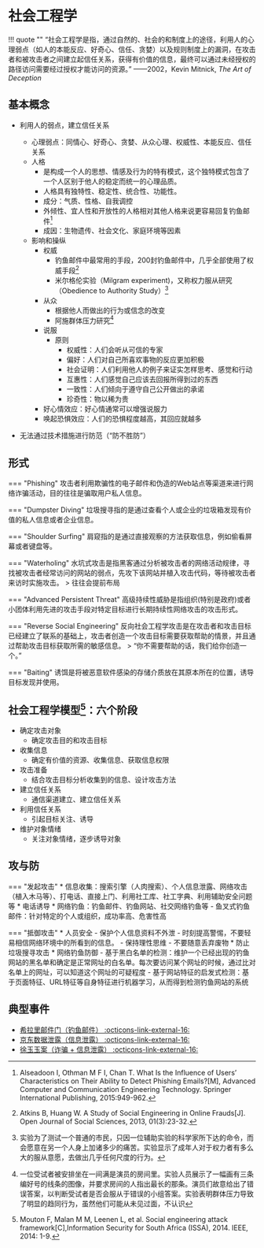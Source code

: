 社会工程学
===

!!! quote ""
	“社会工程学是指，通过自然的、社会的和制度上的途径，利用人的心理弱点（如人的本能反应、好奇心、信任、贪婪）以及规则制度上的漏洞，在攻击者和被攻击者之间建立起信任关系，获得有价值的信息，最终可以通过未经授权的路径访问需要经过授权才能访问的资源。”
	——2002，Kevin Mitnick, _The Art of Deception_

## 基本概念
* 利用人的弱点，建立信任关系
	- 心理弱点：同情心、好奇心、贪婪、从众心理、权威性、本能反应、信任关系
	- 人格
		* 是构成一个人的思想、情感及行为的特有模式，这个独特模式包含了一个人区别于他人的稳定而统一的心理品质。
		* 人格具有独特性、稳定性、统合性、功能性。
		* 成分：气质、性格、自我调控
		* 外倾性、宜人性和开放性的人格相对其他人格来说更容易回复钓鱼邮件[^1]
		* 成因：生物遗传、社会文化、家庭环境等因素
	- 影响和操纵
		* 权威
			- 钓鱼邮件中最常用的手段，200封钓鱼邮件中，几乎全部使用了权威手段[^2]
			- 米尔格伦实验（Milgram experiment)，又称权力服从研究（Obedience to Authority Study）[^3]
		* 从众
			- 根据他人而做出的行为或信念的改变
			- 阿施群体压力研究[^4]
		* 说服
			- 原则
				* 权威性：人们会听从可信的专家
				* 偏好：人们对自己所喜欢事物的反应更加积极
				* 社会证明：人们利用他人的例子来证实怎样思考、感觉和行动
				* 互惠性：人们感觉自己应该去回报所得到过的东西
				* 一致性：人们倾向于遵守自己公开做出的承诺
				* 珍奇性：物以稀为贵
		* 好心情效应：好心情通常可以增强说服力
		* 唤起恐惧效应：人们的恐惧程度越高，其回应就越多

* 无法通过技术措施进行防范（“防不胜防”）

## 形式

=== "Phishing"
	攻击者利用欺骗性的电子邮件和伪造的Web站点等渠道来进行网络诈骗活动，目的往往是骗取用户私人信息。

=== "Dumpster Diving"
	垃圾搜寻指的是通过查看个人或企业的垃圾箱发现有价值的私人信息或者企业信息。

=== "Shoulder Surfing"
	肩窥指的是通过直接观察的方法获取信息，例如偷看屏幕或者键盘等。

=== "Waterholing"
	水坑式攻击是指黑客通过分析被攻击者的网络活动规律，寻找被攻击者经常访问的网站的弱点，先攻下该网站并植入攻击代码，等待被攻击者来访时实施攻击。
	> 往往会提前布局

=== "Advanced Persistent Threat"
	高级持续性威胁是指组织(特别是政府)或者小团体利用先进的攻击手段对特定目标进行长期持续性网络攻击的攻击形式。

=== "Reverse Social Engineering"
	反向社会工程学攻击是在攻击者和攻击目标已经建立了联系的基础上，攻击者创造一个攻击目标需要获取帮助的情景，并且通过帮助攻击目标获取所需的敏感信息。
	> “你不需要帮助的话，我们给你创造一个。”

=== "Baiting"
	诱饵是将被恶意软件感染的存储介质放在其原本所在的位置，诱导目标发现并使用。

## 社会工程学模型[^5]：六个阶段
- 确定攻击对象
	* 确定攻击目的和攻击目标
- 收集信息
	* 确定有价值的资源、收集信息、获取信息权限
- 攻击准备
	* 结合攻击目标分析收集到的信息、设计攻击方法
- 建立信任关系
	* 通信渠道建立、建立信任关系
- 利用信任关系
	* 引起目标关注、诱导
- 维护对象情绪
	* 关注对象情绪，逐步诱导对象

## 攻与防

=== "发起攻击"
	* 信息收集：搜索引擎（人肉搜索）、个人信息泄露、网络攻击（植入木马等）、打电话、直接上门、利用社工库、社工字典、利用辅助安全问题等
	* 电话诱导
	* 网络钓鱼：钓鱼邮件、钓鱼网站、社交网络钓鱼等
		- 鱼叉式钓鱼邮件：针对特定的个人或组织，成功率高、危害性高

=== "抵御攻击"
	* 人员安全
		- 保护个人信息资料不外泄
		- 时刻提高警惕，不要轻易相信网络环境中的所看到的信息。
		- 保持理性思维
		- 不要随意丢弃废物
			* 防止垃圾搜寻攻击
	* 网络钓鱼防御
		- 基于黑白名单的检测：维护一个已经出现的钓鱼网站的黑名单和确定是正常网址的白名单。每次要访问某个网址的时候，通过比对名单上的网址，可以知道这个网址的可疑程度
		- 基于网站特征的启发式检测：基于页面特征、URL特征等自身特征进行机器学习，从而得到检测钓鱼网站的系统

## 典型事件
* [希拉里邮件门（钓鱼邮件） :octicons-link-external-16: ][Hillary]
* [京东数据泄露（信息泄露） :octicons-link-external-16: ][jingdong]
* [徐玉玉案（诈骗 + 信息泄露） :octicons-link-external-16: ][xu]

[^1]:Alseadoon I, Othman M F I, Chan T. What Is the Influence of Users’ Characteristics on Their Ability to Detect Phishing Emails?[M], Advanced Computer and Communication Engineering Technology. Springer International Publishing, 2015:949-962.

[^2]:Atkins B, Huang W. A Study of Social Engineering in Online Frauds[J]. Open Journal of Social Sciences, 2013, 01(3):23-32.

[^3]:实验为了测试一个普通的市民，只因一位辅助实验的科学家所下达的命令，而会愿意在另一个人身上加诸多少的痛苦。实验显示了成年人对于权力者有多么大的服从意愿，去做出几乎任何尺度的行为。

[^4]:一位受试者被安排坐在一间满是演员的房间里。实验人员展示了一幅画有三条编好号的线条的图像，并要求房间的人指出最长的那条。演员们故意给出了错误答案，以判断受试者是否会服从于错误的小组答案。实验表明群体压力导致了明显的趋同行为，虽然他们可能从未见过面，不认识

[^5]:Mouton F, Malan M M, Leenen L, et al. Social engineering attack framework[C],Information Security for South Africa (ISSA), 2014. IEEE, 2014: 1-9.

[Hillary]: https://baike.baidu.com/item/%E5%B8%8C%E6%8B%89%E9%87%8C%E9%82%AE%E4%BB%B6%E9%97%A8/19493835
[jingdong]: https://baike.baidu.com/item/%E4%BA%AC%E4%B8%9C%E6%95%B0%E6%8D%AE%E6%B3%84%E9%9C%B2%E9%97%A8/20278514
[xu]: https://baike.baidu.com/item/%E5%BE%90%E7%8E%89%E7%8E%89%E6%A1%88/20461294
